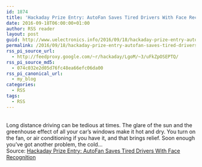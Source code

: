 ```yaml
---
id: 1874
title: 'Hackaday Prize Entry: AutoFan Saves Tired Drivers With Face Recognition'
date: 2016-09-18T06:00:00+01:00
author: RSS reader
layout: post
guid: http://www.uelectronics.info/2016/09/18/hackaday-prize-entry-autofan-saves-tired-drivers-with-face-recognition/
permalink: /2016/09/18/hackaday-prize-entry-autofan-saves-tired-drivers-with-face-recognition/
rss_pi_source_url:
  - http://feedproxy.google.com/~r/hackaday/LgoM/~3/uFkZpOSEPTQ/
rss_pi_source_md5:
  - 074c032e2d05d76fc48ea66efc06da00
rss_pi_canonical_url:
  - my_blog
categories:
  - RSS
tags:
  - RSS
---
```

&#013;  
Long distance driving can be tedious at times. The glare of the sun and the greenhouse effect of all your car’s windows make it hot and dry. You turn on the fan, or air conditioning if you have it, and that brings relief. Soon enough you’ve got another problem, the cold…&#013;  
Source: <a href="http://feedproxy.google.com/~r/hackaday/LgoM/~3/uFkZpOSEPTQ/" target="_blank">Hackaday Prize Entry: AutoFan Saves Tired Drivers With Face Recognition</a>